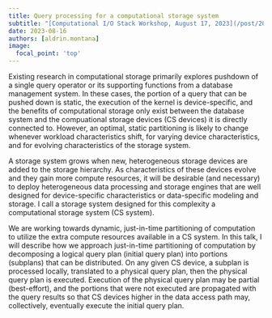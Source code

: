 ```yaml
---
title: Query processing for a computational storage system
subtitle: "[Computational I/O Stack Workshop, August 17, 2023](/post/20230718-aug17/)"
date: 2023-08-16
authors: [aldrin.montana]
image:
  focal_point: 'top'
---
```


Existing research in computational storage primarily explores pushdown of a single query
operator or its supporting functions from a database management system. In these cases,
the portion of a query that can be pushed down is static, the execution of the kernel is
device-specific, and the benefits of computational storage only exist between the database
system and the compuational storage devices (CS devices) it is directly connected to.
However, an optimal, static partitioning is likely to change whenever workload
characteristics shift, for varying device characteristics, and for evolving
characteristics of the storage system.

A storage system grows when new, heterogeneous storage devices are added to the storage
hierarchy. As characteristics of these devices evolve and they gain more compute
resources, it will be desirable (and necessary) to deploy heterogeneous data processing
and storage engines that are well designed for device-specific characteristics or
data-specific modeling and storage. I call a storage system designed for this complexity a
computational storage system (CS system).

We are working towards dynamic, just-in-time partitioning of computation to utilize the
extra compute resources available in a CS system. In this talk, I will describe how we
approach just-in-time partitioning of computation by decomposing a logical query plan
(initial query plan) into portions (subplans) that can be distributed. On any given CS
device, a subplan is processed locally, translated to a physical query plan, then the
physical query plan is executed. Execution of the physical query plan may be partial
(best-effort), and the portions that were not executed are propagated with the query
results so that CS devices higher in the data access path may, collectively, eventually
execute the initial query plan.
